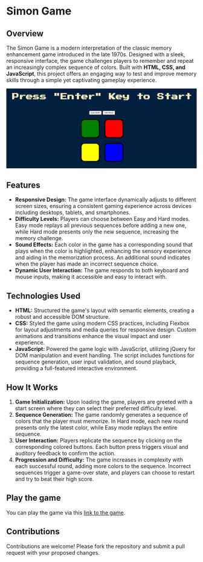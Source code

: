# Simon Game
## Overview
The Simon Game is a modern interpretation of the classic memory enhancement game introduced in the late 1970s.
Designed with a sleek, responsive interface, the game challenges players to remember and repeat an increasingly complex sequence of colors.
Built with **HTML, CSS, and JavaScript**, this project offers an engaging way to test and improve memory skills through a simple yet captivating gameplay experience.

![Screenshot of the game.](https://github.com/matbuha/The-Simon-Game/blob/main/images/Screenshot.png)

## Features
- **Responsive Design:** The game interface dynamically adjusts to different screen sizes, ensuring a consistent gaming experience across devices including desktops, tablets, and smartphones.
- **Difficulty Levels:** Players can choose between Easy and Hard modes. Easy mode replays all previous sequences before adding a new one, while Hard mode presents only the new sequence, increasing the memory challenge.
- **Sound Effects:** Each color in the game has a corresponding sound that plays when the color is highlighted, enhancing the sensory experience and aiding in the memorization process. An additional sound indicates when the player has made an incorrect sequence choice.
- **Dynamic User Interaction:** The game responds to both keyboard and mouse inputs, making it accessible and easy to interact with.

## Technologies Used
- **HTML:** Structured the game's layout with semantic elements, creating a robust and accessible DOM structure.
- **CSS:** Styled the game using modern CSS practices, including Flexbox for layout adjustments and media queries for responsive design. Custom animations and transitions enhance the visual impact and user experience.
- **JavaScript:** Powered the game logic with JavaScript, utilizing jQuery for DOM manipulation and event handling. The script includes functions for sequence generation, user input validation, and sound playback, providing a full-featured interactive environment.

## How It Works
1. **Game Initialization:** Upon loading the game, players are greeted with a start screen where they can select their preferred difficulty level.
2. **Sequence Generation:** The game randomly generates a sequence of colors that the player must memorize. In Hard mode, each new round presents only the latest color, while Easy mode replays the entire sequence.
3. **User Interaction:** Players replicate the sequence by clicking on the corresponding colored buttons. Each button press triggers visual and auditory feedback to confirm the action.
4. **Progression and Difficulty:** The game increases in complexity with each successful round, adding more colors to the sequence. Incorrect sequences trigger a game-over state, and players can choose to restart and try to beat their high score.

## Play the game
You can play the game via this [link to the game](https://matbuha.github.io/The-Simon-Game/).

## Contributions
Contributions are welcome! Please fork the repository and submit a pull request with your proposed changes.


